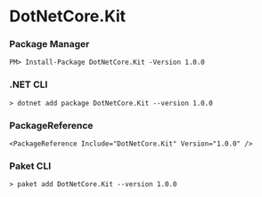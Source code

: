 # DotNetCore.Kit

### Package Manager
```PM> Install-Package DotNetCore.Kit -Version 1.0.0```

### .NET CLI
```> dotnet add package DotNetCore.Kit --version 1.0.0```

### PackageReference
```<PackageReference Include="DotNetCore.Kit" Version="1.0.0" />```

### Paket CLI
```> paket add DotNetCore.Kit --version 1.0.0```   